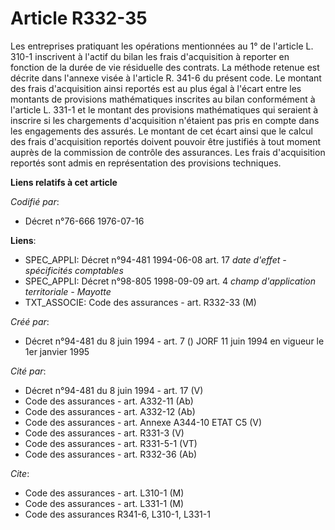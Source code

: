 # Article R332-35

Les entreprises pratiquant les opérations mentionnées au 1° de l'article L. 310-1 inscrivent à l'actif du bilan les frais
d'acquisition à reporter en fonction de la durée de vie résiduelle des contrats. La méthode retenue est décrite dans l'annexe
visée à l'article R. 341-6 du présent code. Le montant des frais d'acquisition ainsi reportés est au plus égal à l'écart
entre les montants de provisions mathématiques inscrites au bilan conformément à l'article L. 331-1 et le montant des
provisions mathématiques qui seraient à inscrire si les chargements d'acquisition n'étaient pas pris en compte dans les
engagements des assurés. Le montant de cet écart ainsi que le calcul des frais d'acquisition reportés doivent pouvoir être
justifiés à tout moment auprès de la commission de contrôle des assurances. Les frais d'acquisition reportés sont admis en
représentation des provisions techniques.

**Liens relatifs à cet article**

_Codifié par_:

  - Décret n°76-666 1976-07-16

**Liens**:

  - SPEC_APPLI: Décret n°94-481 1994-06-08 art. 17 *date d'effet - spécificités comptables*
  - SPEC_APPLI: Décret n°98-805 1998-09-09 art. 4 *champ d'application territoriale - Mayotte*
  - TXT_ASSOCIE: Code des assurances - art. R332-33 (M)

_Créé par_:

  - Décret n°94-481 du 8 juin 1994 - art. 7 () JORF 11 juin 1994 en vigueur le 1er janvier 1995

_Cité par_:

  - Décret n°94-481 du 8 juin 1994 - art. 17 (V)
  - Code des assurances - art. A332-11 (Ab)
  - Code des assurances - art. A332-12 (Ab)
  - Code des assurances - art. Annexe A344-10 ETAT C5 (V)
  - Code des assurances - art. R331-3 (V)
  - Code des assurances - art. R331-5-1 (VT)
  - Code des assurances - art. R332-36 (Ab)

_Cite_:

  - Code des assurances - art. L310-1 (M)
  - Code des assurances - art. L331-1 (M)
  - Code des assurances R341-6, L310-1, L331-1
